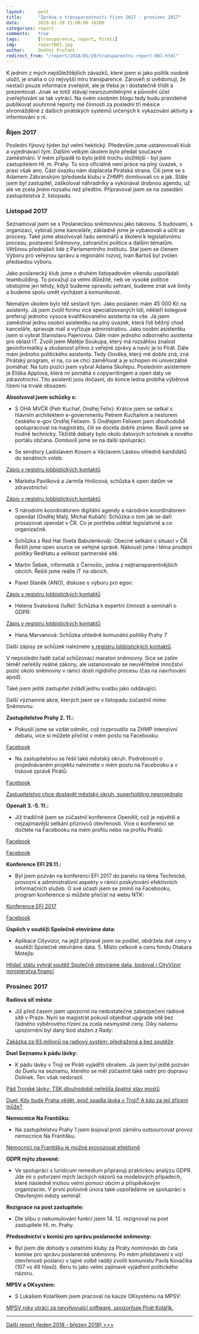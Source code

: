 ```yaml
---
layout:     post
title:      "Zpráva o transparentnosti říjen 2017 - prosinec 2017"
date:       2018-01-29 11:00:00 +0100
categories: report
comments:   true
tags:       [transparence, report, Piráti]
img:        report001.jpg
author:     Ondřej Profant
redirect_from: "/report/2018/01/29/transparentni-report-001.html"
---
```


K jedním z mých nejdůležitějších závazků, které jsem si jako politik osobně uložil, je snaha o co nejvyšší míru transparence. Zároveň si uvědomuji, že nestačí pouze informace zveřejnit, ale je třeba je i dostatečně třídit a prezentovat. Jinak se totiž stávají nesrozumitelnými a původní účel zveřejňování se tak vytrácí. Na svém osobním blogu tedy budu pravidelně publikovat souhrnné reporty mé činnosti za poslední tři měsíce shromážděné z dalších pirátských systémů určených k vykazování aktivity a informování o ní.

<!--more-->

### Říjen 2017

Poslední říjnový týden byl velmi hektický. Především jsme ustanovovali klub a vyjednávací tým. Dalším velkým úkolem bylo předat současné zaměstnání. V mém případě to bylo ještě trochu složitější - byl jsem zastupitelem Hl. m. Prahy. To sice oficiálně není práce na plný úvazek, v praxi však ano. Část úvazku nám doplácela Pirátská strana. Čili jsme se s Adamem Zábranským (předseda klubu v ZHMP) domlouvali co a jak. Stále jsem byl zastupitel, zaškoloval náhradníky a vykonával drobnou agendu, už ale ve zcela jiném rozsahu než předtím. Připravoval jsem se na zasedání zastupitelstva 2. listopadu.

### Listopad 2017

Seznamoval jsem se s Poslaneckou sněmovnou jako takovou. S budovami, s organizací, vybírali jsme kanceláře, základně jsme je vybavovali a učili se procesy. Také jsme absolvovali řadu seminářů a školení k legislativnímu procesu, postavení Sněmovny, zahraniční politice a dalším tématům. Většinou přednášeli lidé z Parlamentního institutu. Stal jsem se členem Výboru pro veřejnou správu a regionální rozvoj, Ivan Bartoš byl zvolen předsedou výboru.

Jako poslanecký klub jsme o druhém listopadovém víkendu uspořádali teambuilding. To považuji za velmi důležité, neb ve vysoké politice obstojíme jen tehdy, když budeme opravdu sehraní, budeme znát své limity a budeme spolu umět vycházet a komunikovat.

Nemalým úkolem bylo též sestavit tým. Jako poslanec mám 45 000 Kč na asistenty. Já jsem zvolil formu více specializovaných lidí, někteří kolegové preferují jednoho vysoce kvalifikovaného asistenta na vše. Já jsem zaměstnal jednu osobní asistentku na plný úvazek, která řídí běžný chod kanceláře, spravuje mail a vyřizuje administrativu. Jako osobní asistentku jsem si vybral Stanislavu Pajerovou. Dále mám jednoho odborného asistenta pro oblast IT. Zvolil jsem Matěje Soukupa, který má rozsáhlou znalost geoinformatiky a zkušenost přímo z veřejné zprávy a navíc je to Pirát. Dále mám jednoho politického asistenta. Tedy člověka, který mě dobře zná, zná Pirátský program, ví na, co se chci zaměřovat a je schopen mi univerzálně pomáhat. Na tuto pozici jsem vybral Adama Skořepu. Posledním asistentem je Eliška Applová, která mi pomáhá s copywritingem a open daty ve zdravotnictví. Tito asistenti jsou dočasní, do konce ledna probíhá výběrové řízení na trvalé obsazení.

**Absolvoval jsem schůzky s:**
- S OHA MVČR (Petr Kuchař, Ondřej Felix): Krátce jsem se setkal s hlavním architektem e-governmentu Petrem Kuchařem a nestorem českého e-gov Ondřej Felixem. S Ondřejem Felixem jsem dlouhodobě spolupracoval na magistrátu, čili se docela dobře známe. Bavili jsme se hodně technicky. Těžiště debaty bylo okolo datových schránek a nového portálu občana. Domluvili jsme se na další spolupráci.

- Se senátory Ladislavem Kosem a Václavem Láskou ohledně kandidátů do senátních voleb:

[Zápis v registru lobbistických kontaktů](https://forum.pirati.cz/vstupy-a-vystupy-f570/evidence-lobbistickych-kontaktu-t13315-860.html#p525608)

- Markéta Pavlíková a Jarmila Hnilicová, schůzka k open datům ve zdravotnictví:

[Zápis v registru lobbistických kontaktů](https://forum.pirati.cz/vstupy-a-vystupy-f570/evidence-lobbistickych-kontaktu-t13315-890.html#p527118)

- S národním koordinátorem digitální agendy a národním koordinátorem opendat (Ondřej Malý, Michal Kubáň): Schůzka o tom jak se daří prosazovat opendat v ČR. Co je portřeba udělat legislativně a co organizačně.

- Schůzka s Red Hat (Iveta Babulenková): Obecné setkání o situaci v ČR. Řešili jsme open source ve veřejné správě. Nakousli jsme i téma prodejní politiky RedHatu a velikost partnerské sítě.

- Martin Šebek, informatik z Černošic, jedna z nejtransparentnějších obcích. Řešili jsme reálie IT na obcích.

- Pavel Staněk (ANO), diskuse o výboru pro egov:

[Zápis v registru lobbistických kontaktů](https://forum.pirati.cz/vstupy-a-vystupy-f570/evidence-lobbistickych-kontaktu-t13315-890.html#p527121)

- Helena Svatošová (IuRe): Schůzka k expertní činnosti a semináři o GDPR:

[Zápis v registru lobbistických kontaktů](https://forum.pirati.cz/vstupy-a-vystupy-f570/evidence-lobbistickych-kontaktu-t13315-930.html#p529142)

- Hana Marvanová: Schůzka ohledně komunální politiky Prahy 7

Další zápisy ze schůzek naleznete [v registru lobbistických kontaktů](https://forum.pirati.cz/vstupy-a-vystupy-f570/evidence-lobbistickych-kontaktu-t13315-1040.html#p535975).

V neposlední řadě začal schůzovací maraton sněmovny. Sice se zatím téměř neřešily reálné zákony, ale ustanovovalo se neuvěřitelné množství pozic okolo sněmovny v rámci dosti rigidního procesu (čas na navrhování apod).

Také jsem ještě zastupitel zvládl jednu svatbu jako oddávající.

Další významné akce, kterých jsem se v listopadu zúčastnil mimo Sněmovnu:

**Zastupitelstvo Prahy 2. 11.:**
- Pokusili jsme se vzdát odměn, což rozproudilo na ZHMP intenzivní debatu, více si můžete přečíst v mém postu na Facebooku:

[Facebook](https://www.facebook.com/ondrej.profant/posts/10210349508960780)

- Na zastupitelstvu se řešil také městský okruh. Podrobnosti o projednávaném projektu naleznete v mém postu na Facebooku a v tiskové zprávě Pirátů:

[Facebook](https://www.facebook.com/photo.php?fbid=10210351408728273&set=a.1201348920569.2028682.1433957499&type=3)

[Zastupitelstvo chce dostavět městský okruh, superholding neprojednalo](https://praha.pirati.cz/blanka-2-a-chystany-superholding.html)

**Openalt 3.-5. 11.:**
- Již tradičně jsem se zúčastnil konference OpenAlt, což je největší a nejzajímavější setkání příznivců otevřenosti. Více o konferenci se dočtete na Facebooku na mém profilu nebo na profilu Pirátů:

[Facebook](https://www.facebook.com/ceska.piratska.strana/posts/10155338033579039)

[Facebook](https://www.facebook.com/ondrej.profant/posts/10210357702925624)

**Konference EFI 29.11.:**
- Byl jsem pozván na konferenci EFI 2017 do panelu na téma Technické, provozní a administrativní aspekty v rámci poskytování efektivních informačních služeb. O své účasti jsem se zmínil na Facebooku, program konference si můžete přečíst na webu NTK:

[Konference EFI 2017](https://www.techlib.cz/cs/83832-efi-2017)

[Facebook](https://www.facebook.com/photo.php?fbid=10210534398462902&set=a.1201348920569.2028682.1433957499&type=3&theater)

**Úspěch v soutěži Společně otevíráme data:**
- Aplikace Cityvizor, na jejíž přípravě jsem se podílel, obdržela dvě ceny v soutěži Společně otevíráme data. 5. Místo celkově a cenu fondu Otakara Motejla:

[Hlídač státu vyhrál soutěž Společně otevíráme data, bodoval i CityVizor ministerstva financí](https://www.lupa.cz/clanky/hlidac-statu-vyhral-soutez-spolecne-otevirame-data-bodoval-i-cityvizor-ministerstva-financi/)

### Prosinec 2017

**Radiová síť města:**
- Již před časem jsem upozornil na nedostatečné zabezpečení rádiové sítě v Praze. Nyní se magistrát pokusil objednat upgrade sítě bez řádného výběrového řízení za zcela nesmyslné ceny. Díky našemu upozornění byl daný bod stažen z Rady:

[Zakázka za 93 milionů na radiový systém: předražená a bez soutěže](https://praha.pirati.cz/jrbu-na-mrs.html)

**Duel Seznamu k pádu lávky:**
- K pádu lávky v Troji se Piráti vyjádřili obratem. Já jsem byl ještě pozván do Duelu na seznamu, kterého se měl zúčastnit také radní pro dopravu Dolínek. Ten však nedorazil.

[Pád Trojské lávky: TSK dlouhodobě neřešila špatný stav mostů](https://praha.pirati.cz/pirati-k-padu-lavky-v-troji.html)

[Duel: Kdy bude Praha vědět, proč spadla lávka v Troji? A kdo za její zřícení může?](https://www.seznamzpravy.cz/clanek/kdy-bude-praha-vedet-proc-spadla-lavka-v-troji-a-kdo-za-jeji-zriceni-muze-40601)

**Nemocnice Na Františku:**
- Na zastupitelstvu Prahy 1 jsem bojoval proti záměru outsourcovat provoz nemocnice Na Františku.

[Nemocnici na Františku je možné provozovat efektivně](https://praha.pirati.cz/nemocnici-na-frantisku-lze-provozovat-efektivne.html)

**GDPR mýtu zbavené:**
- Ve spolupráci s Iuridicum remedium připravuji praktickou analýzu GDPR. Jde mi o potvrzení mých laických názorů na modelových případech, které následně mohou velmi pomoci obcím a příspěvkovým organizacím. V první polovině února také uspořádáme ve spolupráci s Otevřenými městy seminář.

**Rezignace na post zastupitele:**
- Dle slibu o nekumulování funkcí jsem 14. 12. rezignoval na post zastupitele Hl. m. Prahy.

**Předsednictví v komisi pro správu poslanecké sněmovny:**
- Byl jsem dle dohody s ostatními kluby za Piráty nominován do čela komise pro správu poslanecké sněmovny. Po mém představení s vizí otevřenosti poslanci v tajné volbě raději zvolili komunistu Pavla Kovačíka (107 vs 49 hlasů). Beru to jako velmi zajímavé vyjádření politického názoru.

**MPSV a OKsystem:**
- S Lukášem Kolaříkem jsem pracoval na kauze OKsystému na MPSV:

[MPSV roky utrácí za nevyhovující software, upozorňuje Pirát Kolářík.](https://www.pirati.cz/tiskove-zpravy/software-je-nevyhodny.html)

---

[Další report (leden 2018 - březen 2018) >>>](https://www.profant.eu/2018/transparentni-report-002.html)